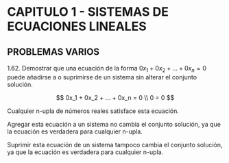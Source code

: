 # CAPITULO 1 - SISTEMAS DE ECUACIONES LINEALES

## PROBLEMAS VARIOS

1.62. Demostrar que una ecuación de la forma $0x_1 + 0x_2 + ... + 0x_n = 0$ puede añadirse a o suprimirse de un sistema sin alterar el conjunto solución.

$$
0x_1 + 0x_2 + ... + 0x_n = 0 \\
0 = 0
$$

Cualquier n-upla de números reales satisface esta ecuación.

Agregar esta ecuación a un sistema no cambia el conjunto solución, ya que la ecuación es verdadera para cualquier n-upla.

Suprimir esta ecuación de un sistema tampoco cambia el conjunto solución, ya que la ecuación es verdadera para cualquier n-upla.
